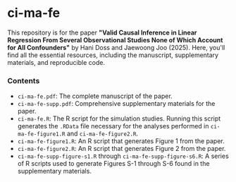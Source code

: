 # ci-ma-fe

This repository is for the paper **"Valid Causal Inference in Linear Regression From Several Observational Studies None of Which Account for All Confounders"** by Hani Doss and Jaewoong Joo (2025). Here, you'll find all the essential resources, including the manuscript, supplementary materials, and reproducible code.

### Contents

* `ci-ma-fe.pdf`: The complete manuscript of the paper.
* `ci-ma-fe-supp.pdf`: Comprehensive supplementary materials for the paper.
* `ci-ma-fe.R`: The R script for the simulation studies. Running this script generates the `.RData` file necessary for the analyses performed in `ci-ma-fe-figure1.R` and `ci-ma-fe-figure2.R`.
* `ci-ma-fe-figure1.R`: An R script that generates Figure 1 from the paper.
* `ci-ma-fe-figure2.R`: An R script that generates Figure 2 from the paper.
* `ci-ma-fe-supp-figure-s1.R` through `ci-ma-fe-supp-figure-s6.R`: A series of R scripts used to generate Figures S-1 through S-6 found in the supplementary materials.